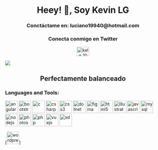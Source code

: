 <h1 align="center">Heey! 👋, Soy Kevin LG</h1>
<h3 align="center">Conctáctame en: luciano19940@hotmail.com</h3>

<h3 align="center">Conecta conmigo en Twitter</h3>
<p align="center">
<a href="https://twitter.com/kelg_10" target="blank"><img align="center" src="https://raw.githubusercontent.com/rahuldkjain/github-profile-readme-generator/master/src/images/icons/Social/twitter.svg" alt="kelg_10" height="30" width="40" /></a>
</p>


![](http://4.bp.blogspot.com/-YseUoftHKQA/VLXRjVR7e5I/AAAAAAAAN18/6pB8E_Ta8_I/s1600/juego-google-chrome-offline.gif)
<div align="center">
<h2>Perfectamente balanceado</h2>
</div>


<h3 align="left">Languages and Tools:</h3>
<p align="left"> <img src="[https://angular.io/assets/images/logos/angular/angular.svg](https://angular.io/assets/images/logos/angular/angular.svg)" alt="angular" width="40" height="40"/> <img src="[https://raw.githubusercontent.com/devicons/devicon/master/icons/bootstrap/bootstrap-plain-wordmark.svg](https://raw.githubusercontent.com/devicons/devicon/master/icons/bootstrap/bootstrap-plain-wordmark.svg)" alt="bootstrap" width="40" height="40"/>  <img src="[https://raw.githubusercontent.com/devicons/devicon/master/icons/c/c-original.svg](https://raw.githubusercontent.com/devicons/devicon/master/icons/c/c-original.svg)" alt="c" width="40" height="40"/> <img src="[https://raw.githubusercontent.com/devicons/devicon/master/icons/csharp/csharp-original.svg](https://raw.githubusercontent.com/devicons/devicon/master/icons/csharp/csharp-original.svg)" alt="csharp" width="40" height="40"/>  <img src="[https://raw.githubusercontent.com/devicons/devicon/master/icons/css3/css3-original-wordmark.svg](https://raw.githubusercontent.com/devicons/devicon/master/icons/css3/css3-original-wordmark.svg)" alt="css3" width="40" height="40"/> <img src="[https://raw.githubusercontent.com/devicons/devicon/master/icons/dot-net/dot-net-original-wordmark.svg](https://raw.githubusercontent.com/devicons/devicon/master/icons/dot-net/dot-net-original-wordmark.svg)" alt="dotnet" width="40" height="40"/>  <img src="[https://www.vectorlogo.zone/logos/figma/figma-icon.svg](https://www.vectorlogo.zone/logos/figma/figma-icon.svg)" alt="figma" width="40" height="40"/> <img src="[https://raw.githubusercontent.com/devicons/devicon/master/icons/html5/html5-original-wordmark.svg](https://raw.githubusercontent.com/devicons/devicon/master/icons/html5/html5-original-wordmark.svg)" alt="html5" width="40" height="40"/> <img src="[https://www.vectorlogo.zone/logos/adobe_illustrator/adobe_illustrator-icon.svg](https://www.vectorlogo.zone/logos/adobe_illustrator/adobe_illustrator-icon.svg)" alt="illustrator" width="40" height="40"/> <img src="[https://raw.githubusercontent.com/devicons/devicon/master/icons/javascript/javascript-original.svg](https://raw.githubusercontent.com/devicons/devicon/master/icons/javascript/javascript-original.svg)" alt="javascript" width="40" height="40"/> <img src="[https://raw.githubusercontent.com/devicons/devicon/master/icons/mysql/mysql-original-wordmark.svg](https://raw.githubusercontent.com/devicons/devicon/master/icons/mysql/mysql-original-wordmark.svg)" alt="mysql" width="40" height="40"/> <img src="[https://raw.githubusercontent.com/devicons/devicon/master/icons/nodejs/nodejs-original-wordmark.svg](https://raw.githubusercontent.com/devicons/devicon/master/icons/nodejs/nodejs-original-wordmark.svg)" alt="nodejs" width="40" height="40"/>  <img src="[https://raw.githubusercontent.com/devicons/devicon/master/icons/photoshop/photoshop-line.svg](https://raw.githubusercontent.com/devicons/devicon/master/icons/photoshop/photoshop-line.svg)" alt="photoshop" width="40" height="40"/> <img src="[https://raw.githubusercontent.com/devicons/devicon/master/icons/php/php-original.svg](https://raw.githubusercontent.com/devicons/devicon/master/icons/php/php-original.svg)" alt="php" width="40" height="40"/> <img src="[https://raw.githubusercontent.com/devicons/devicon/master/icons/vuejs/vuejs-original-wordmark.svg](https://raw.githubusercontent.com/devicons/devicon/master/icons/vuejs/vuejs-original-wordmark.svg)" alt="vuejs" width="40" height="40"/> <img src="[https://cdn.worldvectorlogo.com/logos/adobe-xd.svg](https://cdn.worldvectorlogo.com/logos/adobe-xd.svg)" alt="xd" width="40" height="40"/> </p>


[<img src='https://cdn.jsdelivr.net/npm/simple-icons@3.0.1/icons/wordpress.svg' alt='wordpress' height='40'>]
